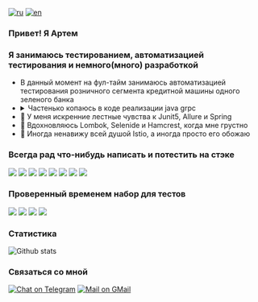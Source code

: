 [![ru](https://img.shields.io/badge/lang-ru-blue.svg)](https://github.com/a-simeshin/a-simeshin/blob/main/README.ru.md)
[![en](https://img.shields.io/badge/lang-en-blue.svg)](https://github.com/a-simeshin/a-simeshin/blob/main/README.md)

### Привет! Я Артем

### Я занимаюсь тестированием, автоматизацией тестирования и немного(много) разработкой
- В данный момент на фул-тайм занимаюсь автоматизацией тестирования розничного сегмента кредитной машины одного зеленого банка
- <details><summary>Частенько копаюсь в коде реализации java grpc</summary><pre>Если ты тоже заинитересован\на в gRPC, обязательно посмотри репы вот тут https://github.com/yidongnan, автор просто боженька в gRPC</pre></details>
- 🖤 У меня искренние лестные чувства к  Junit5, Allure и Spring
- 🤍 Вдохновляюсь Lombok, Selenide и Hamcrest, когда мне грустно
- 🤪 Иногда ненавижу всей душой Istio, а иногда просто его обожаю

### Всегда рад что-нибудь написать и потестить на стэке
![](https://img.shields.io/badge/Git-F05032?style=for-the-badge&logo=git&logoColor=white)
![](https://img.shields.io/badge/apache_maven-C71A36?style=for-the-badge&logo=apachemaven&logoColor=white)
![](https://img.shields.io/badge/Java-ED8B00?style=for-the-badge&logo=java&logoColor=white)
![](https://img.shields.io/badge/Spring_Boot-F2F4F9?style=for-the-badge&logo=spring-boot)
![](https://img.shields.io/badge/PostgreSQL-316192?style=for-the-badge&logo=postgresql&logoColor=white)
![](https://img.shields.io/badge/Cassandra-1287B1?style=for-the-badge&logo=apache%20cassandra&logoColor=white)
![](https://img.shields.io/badge/Oracle-F80000?style=for-the-badge&logo=oracle&logoColor=black)
![](https://img.shields.io/badge/Apache_Kafka-231F20?style=for-the-badge&logo=apache-kafka&logoColor=white)


### Проверенный временем набор для тестов
![](https://img.shields.io/badge/Git-F05032?style=for-the-badge&logo=git&logoColor=white)
![](https://img.shields.io/badge/Jenkins-D24939?style=for-the-badge&logo=Jenkins&logoColor=white)
![](https://img.shields.io/badge/Java-ED8B00?style=for-the-badge&logo=java&logoColor=white)
![](https://img.shields.io/badge/Junit5-25A162?style=for-the-badge&logo=junit5&logoColor=white)

### Статистика
![Github stats](https://github-readme-stats.vercel.app/api?username=a-simeshin&show_icons=true&theme=dracula&hide=stars&count_private=true)

### Связаться со мной
[![Chat on Telegram](https://img.shields.io/badge/Telegram-2CA5E0?style=for-the-badge&logo=telegram&logoColor=white)](https://t.me/saddecember)
[![Mail on GMail](https://img.shields.io/badge/Gmail-D14836?style=for-the-badge&logo=gmail&logoColor=white)](mailto:sadnovember2@gmail.com)


